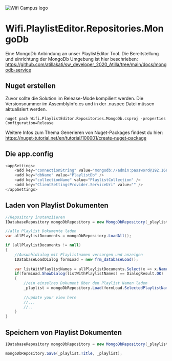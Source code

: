 ![Wifi Campus logo](https://github.com/atillakati/sw_developer_2020_Atilla/blob/main/docs/wifi_campus.PNG)
# Wifi.PlaylistEditor.Repositories.MongoDb
Eine MongoDb Anbindung an unser PlaylistEditor Tool.
Die Bereitstellung und einrichtung der MongoDb Umgebung ist hier beschrieben:
https://github.com/atillakati/sw_developer_2020_Atilla/tree/main/docs/mongodb-service

## Nuget erstellen

Zuvor sollte die Solution im Release-Mode kompiliert werden. Die Versionsnummer im AssemblyInfo.cs und in der .nuspec Datei müssen aktualisiert werden.

```
nuget pack Wifi.PlaylistEditor.Repositories.MongoDb.csproj -properties Configuration=Release
```
Weitere Infos zum Thema Generieren von Nuget-Packages findest du hier: https://nuget-tutorial.net/en/tutorial/100001/create-nuget-package

## Die app.config

```C#
<appSettings>
    <add key="connectionString" value="mongodb://admin:password@192.168.10.200:27017" />
    <add key="dbName" value="PlaylistDb" />
    <add key="collectionName" value="PlaylistCollection" />
    <add key="ClientSettingsProvider.ServiceUri" value="" />
</appSettings>
```

## Laden von Playlist Dokumenten

```C#
//Repository instanziieren
IDatabaseRepository mongoDbRepository = new MongoDbRepository(_playlistItemFactory);

//alle Playlist Dokumente laden
var allPlaylistDocuments = mongoDbRepository.LoadAll();

if (allPlaylistDocuments != null)
{
    //Auswahldialog mit Playlistnamen versorgen und anzeigen
    IDatabaseLoadDialog formLoad = new frm_databaseLoad();
    
    var listWithPlaylistNames = allPlaylistDocuments.Select(x => x.Name);
    if(formLoad.ShowDialog(listWithPlaylistNames) == DialogResult.OK)
    {
        //ein einzelnes Dokument über den Playlist Namen laden
        _playlist = mongoDbRepository.Load(formLoad.SelectedPlaylistName);        
        
        //update your view here
        //...
        //..
    }
}
```
## Speichern von Playlist Dokumenten

```C#
IDatabaseRepository mongoDbRepository = new MongoDbRepository(_playlistItemFactory);

mongoDbRepository.Save(_playlist.Title, _playlist);

```
